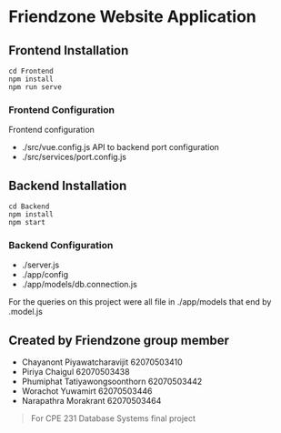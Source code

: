 # Friendzone Website Application

## Frontend Installation

```
cd Frontend
npm install 
npm run serve
```


### Frontend Configuration 
Frontend  configuration
- ./src/vue.config.js
API to backend port configuration
- ./src/services/port.config.js


## Backend Installation

```
cd Backend
npm install 
npm start
```

### Backend Configuration 
- ./server.js
- ./app/config
- ./app/models/db.connection.js

For the queries on this project were all file in ./app/models
that end by .model.js

## Created by Friendzone group member

- Chayanont         Piyawatcharavijit             62070503410
- Piriya            Chaigul                       62070503438
- Phumiphat         Tatiyawongsoonthorn           62070503442
- Worachot          Yuwamirt                      62070503446
- Narapathra        Morakrant                     62070503464

> For CPE 231 Database Systems final project
